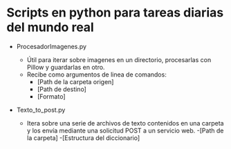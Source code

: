 # Scripts en python para tareas diarias del mundo real

- ProcesadorImagenes.py
    - Útil para iterar sobre imagenes en un directorio, procesarlas con Pillow y guardarlas en otro. 
    - Recibe como argumentos de linea de comandos:
        - [Path de la carpeta origen] 
        - [Path de destino] 
        - [Formato]

- Texto_to_post.py
    - Itera sobre una serie de archivos de texto contenidos en una carpeta y los envía mediante una solicitud POST a un servicio web.
        -[Path de la carpeta]
        -[Estructura del diccionario]
